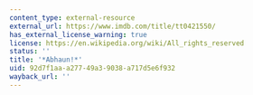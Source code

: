 ```yaml
---
content_type: external-resource
external_url: https://www.imdb.com/title/tt0421550/
has_external_license_warning: true
license: https://en.wikipedia.org/wiki/All_rights_reserved
status: ''
title: '*Abhaun!*'
uid: 92d7f1aa-a277-49a3-9038-a717d5e6f932
wayback_url: ''
---
```

